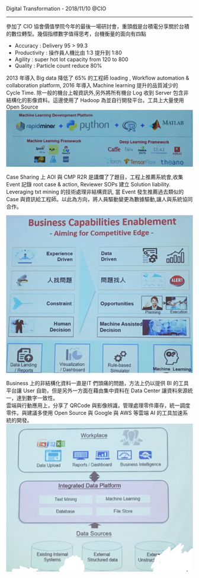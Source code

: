 Digital Transformation - 2018/11/10 @CIO 

***

參加了 CIO 協會價值學院今年的最後一場研討會，重頭戲是台積電分享關於台積的數位轉型。幾個指標數字值得思考，台機衡量的面向有四點

+ Accuracy : Delivery 95 > 99.3
+ Productivity :  操作員人機比由 1:3 提升到 1:80
+ Agility : super hot lot capacity from 120 to 800
+ Quality : Particle count reduce 80%

2013 年導入 Big data 降低了 65% 的工程師 loading , Workflow automation & collaboration platform, 2016 年導入 Machine learning 提升的品質減少的 Cycle Time. 除一般的機台上報資訊外,另外將所有機台 Log 收到 Server 包含非結構化的影像資料。這邊使用了 Hadoop 為並自行開發平台。工具上大量使用 Open Source<br> ![MLPlatform](../img/MLPlatForm.jpg)

Case Sharing 上 AOI 與 CMP R2R 是講爛了了題目，工程上推薦系統會,收集 Event 記錄 root case & action, Reviewer SOPs 建立 Solution liability. Leveraging txt mining 的技術處理非結構資訊, 當 Event 發生推薦過去類似的Case 與資訊給工程師。以此為方向，將人員驅動變更為數據驅動,讓人與系統協同合作。

![](../img/CapabilitiesEnablement.png)

Business 上的非結構化資料一直是IT 們頭痛的問題，方法上仍以提供 BI 的工具平台讓 User 自助，但是另外一方面在藉由集中資料在 Data Center 讓資料來源統一，達到數字一致性。<br>雲端與行動應用上，分享了 QRCode 與影像辨識，管理處理零件庫存，統一調度零件。與建議多使用 Open Source 與 Google 與 AWS 等雲端 AI 的工具加速系統的開發。<br>![](../img/BUPlatform.png)

